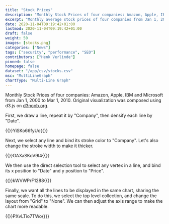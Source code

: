 ```yaml
---
title: "Stock Prices"
description: "Monthly Stock Prices of four companies: Amazon, Apple, IBM and Microsoft from Jan 1, 2000 to Mar 1, 2010. Original visualization was composed using d3.js on d3noob.org"
excerpt: "Monthly average stock prices of four companies from Jan 1, 2000 to Mar 1, 2010."
date: 2020-11-04T09:19:42+01:00
lastmod: 2020-11-04T09:19:42+01:00
draft: false
weight: 50
images: [stocks.png]
categories: ["News"]
tags: ["security", "performance", "SEO"]
contributors: ["Henk Verlinde"]
pinned: false
homepage: false
dataset: "/app/csv/stocks.csv"
msc: "MultiLineGraph"
chartType: "Multi-Line Graph"
---
```

Monthly Stock Prices of four companies: Amazon, Apple, IBM and Microsoft from Jan 1, 2000 to Mar 1, 2010. Original visualization was composed using d3.js on [d3noob.org](https://bl.ocks.org/d3noob/08af723fe615c08f9536f656b55755b4).

First, we draw a line, repeat it by "Company", then densify each line by "Date". 

<!-- {{< rawhtml >}} 
<video width=700px class="tutorial-video" controls>
    <source src="/videos/gallery/stocks-1.mov" type="video/mp4">
    Your browser does not support the video tag.  
</video>
{{< /rawhtml >}} -->

{{<demo-video>}}YiSKo66fyUc{{</demo-video>}}


Next, we select any line and bind its stroke color to "Company". Let's also change the stroke width to make it thicker.

<!-- {{< rawhtml >}} 
<video width=700px class="tutorial-video" controls>
    <source src="/videos/gallery/stocks-2.mov" type="video/mp4">
    Your browser does not support the video tag.  
</video>
{{< /rawhtml >}} -->
{{<demo-video>}}OAXaSKoV9I4{{</demo-video>}}

We then use the direct selection tool to select any vertex in a line, and bind its x position to "Date" and y position to "Price".

{{<demo-video>}}kWVWPrF1288{{</demo-video>}}

<!-- {{< rawhtml >}} 
<video width=700px class="tutorial-video" controls>
    <source src="/videos/gallery/stocks-3.mov" type="video/mp4">
    Your browser does not support the video tag.  
</video>
{{< /rawhtml >}} -->

Finally, we want all the lines to be displayed in the same chart, sharing the same scale. To do this, we select the top level collection, and change the layout from "Grid" to "None". We can then adjust the axis range to make the chart more readable.

{{<demo-video>}}PXvLTio7TWo{{</demo-video>}}

<!-- {{< rawhtml >}} 
<video width=700px class="tutorial-video" controls>
    <source src="/videos/gallery/stocks-4.mov" type="video/mp4">
    Your browser does not support the video tag.  
</video>
{{< /rawhtml >}} -->
